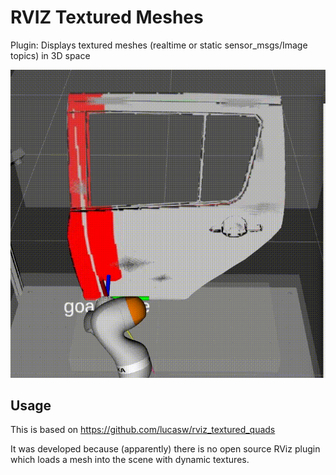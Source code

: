 # RVIZ Textured Meshes
Plugin: Displays textured meshes (realtime or static sensor_msgs/Image topics) in 3D space

![Demo](https://github.com/lpdon/rviz_textured_meshes/blob/master/gifs/cap.gif)

## Usage

This is based on https://github.com/lucasw/rviz_textured_quads

It was developed because (apparently) there is no open source RViz plugin which loads a mesh into the scene with dynamic textures.
